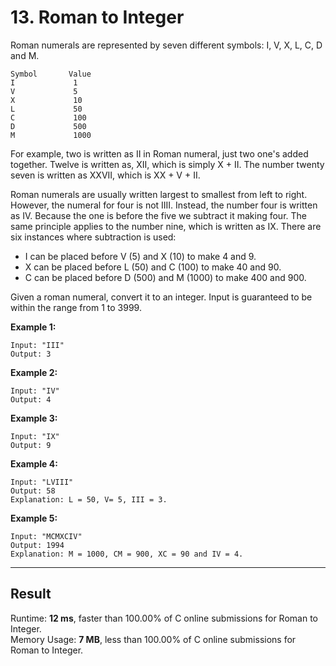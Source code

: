 # 13. Roman to Integer  

Roman numerals are represented by seven different symbols: I, V, X, L, C, D and M.  

    Symbol       Value
    I             1
    V             5
    X             10
    L             50
    C             100
    D             500
    M             1000

For example, two is written as II in Roman numeral, just two one's added together. Twelve is written as, XII, which is simply X + II. The number twenty seven is written as XXVII, which is XX + V + II.  

Roman numerals are usually written largest to smallest from left to right. However, the numeral for four is not IIII. Instead, the number four is written as IV. Because the one is before the five we subtract it making four. The same principle applies to the number nine, which is written as IX. There are six instances where subtraction is used:  

* I can be placed before V (5) and X (10) to make 4 and 9. 
* X can be placed before L (50) and C (100) to make 40 and 90. 
* C can be placed before D (500) and M (1000) to make 400 and 900.

Given a roman numeral, convert it to an integer. Input is guaranteed to be within the range from 1 to 3999.  

**Example 1:**

    Input: "III"
    Output: 3

**Example 2:**

    Input: "IV"
    Output: 4

**Example 3:**

    Input: "IX"
    Output: 9

**Example 4:**

    Input: "LVIII"
    Output: 58
    Explanation: L = 50, V= 5, III = 3.

**Example 5:**

    Input: "MCMXCIV"
    Output: 1994
    Explanation: M = 1000, CM = 900, XC = 90 and IV = 4.

---
## Result  

Runtime: **12 ms**, faster than 100.00% of C online submissions for Roman to Integer.  
Memory Usage: **7 MB**, less than 100.00% of C online submissions for Roman to Integer.  
